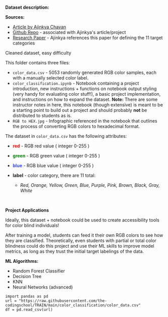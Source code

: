 **Dataset description:**

**Sources:**
- [Article by Ajinkya Chavan](https://medium.com/analytics-vidhya/building-rgb-color-classifier-part-1-af58e3bcfef7)
- [Github Repo](https://github.com/AjinkyaChavan9/RGB-Color-Classifier-with-Deep-Learning-using-Keras-and-Tensorflow) - associated with Ajinkya's article/project
- [Research Paper](https://europepmc.org/backend/ptpmcrender.fcgi?accid=PMC1618485&blobtype=pdf) - Ajinkya references this paper for defining the 11 target categories

Cleaned dataset, easy difficulty

This folder contains three files:
- `color_data.csv` - 5053 randomly generated RGB color samples, each with a manually selected color label.
- `color_classification.ipynb` - Notebook containing a project introduction, new instructions + functions on notebook output styling (very handy for evaluating color stuff!), a basic project implementation, and instructions on how to expand the dataset. **Note:** There are some instructor notes in here, this notebook (though extensive) is meant to be a starting point to build out a project and should probably **not** be distributed to students as is.
- `RGB to HEX.jpg` - Infographic referenced in the notebook that outlines the process of converting RGB colors to hexadecimal format.

The dataset in `color_data.csv` has the following attributes: 
- **<font color="red">red</font>** - RGB red value ( integer 0-255 )
- **<font color="green">green</font>** - RGB green value ( integer 0-255 )
- **<font color="#3344ff">blue</font>** - RGB blue value ( integer 0-255 )
- **label** - color category, there are 11 total:

    - *Red, Orange, Yellow, Green, Blue, Purple, Pink, Brown, Black, Gray, White*


<br />

**Project Applications**

Ideally, this dataset + notebook could be used to create accessibility tools for color blind individuals! 

After training a model, students can feed it their own RGB colors to see how they are classified. Theoretically, even students with partial or total color blindness could do this project and use their ML skills to improve model metrics, as long as they trust the initial target labelings of the data.


**ML Algorithms:**

- Random Forest Classifier
- Decision Tree
- KNN
- Neural Networks (advanced)


```
import pandas as pd
url = "https://raw.githubusercontent.com/the-codingschool/TRAIN/main/color_classification/color_data.csv"
df = pd.read_csv(url)
```
